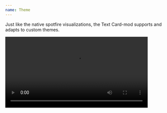 ```yaml
---
name: Theme
---
```

Just like the native spotfire visualizations, the Text Card-mod supports and adapts to custom themes.

<video controls width="450" >
  <source src="{{ base.url }}/assets/webms/themes.webm" type="video/webm"
    <p>Your browser cannot play the provided video file.</p>
</video>
